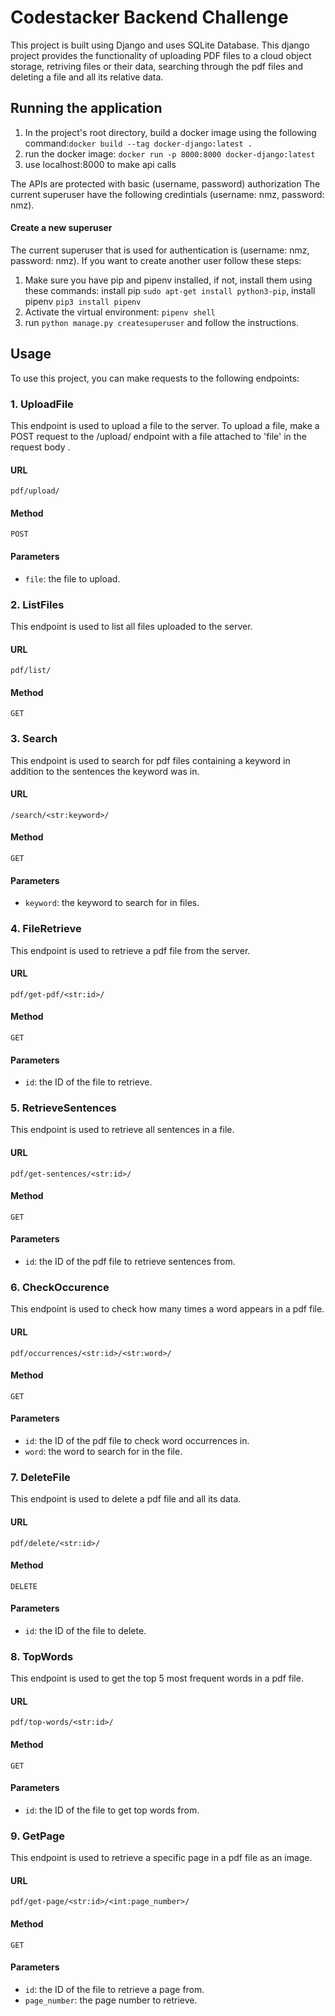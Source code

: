 

# Codestacker Backend Challenge

This project is built using Django and uses SQLite Database. This django project provides the functionality of uploading PDF files to a cloud object storage, retriving files or their data, searching through the pdf files and deleting a file and all its relative data.

## Running the application

1. In the project's root directory, build a docker image using the following command:`docker build --tag docker-django:latest .`
2. run the docker image: `docker run -p 8000:8000 docker-django:latest`
3. use localhost:8000 to make api calls

The APIs are protected with basic (username, password) authorization
The current superuser have the following credintials (username: nmz, password: nmz). 

#### Create a new superuser

The current superuser that is used for authentication is (username: nmz, password: nmz). If you want to create another user follow these steps:
1. Make sure you have pip and pipenv installed, if not, install them using these commands: install pip `sudo apt-get install python3-pip`, install pipenv `pip3 install pipenv`
2. Activate the virtual environment: `pipenv shell`
3. run `python manage.py createsuperuser` and follow the instructions.


## Usage

To use this project, you can make requests to the following endpoints:

### 1. UploadFile

This endpoint is used to upload a file to the server. To upload a file, make a POST request to the /upload/ endpoint with a file attached to 'file' in the request body .

#### URL

`pdf/upload/`

#### Method

`POST`

#### Parameters

- `file`: the file to upload.


### 2. ListFiles

This endpoint is used to list all files uploaded to the server.

#### URL

`pdf/list/`

#### Method

`GET`


### 3. Search

This endpoint is used to search for pdf files containing a keyword in addition to the sentences the keyword was in.

#### URL

`/search/<str:keyword>/`

#### Method

`GET`

#### Parameters

- `keyword`: the keyword to search for in files.


### 4. FileRetrieve

This endpoint is used to retrieve a pdf file from the server.

#### URL

`pdf/get-pdf/<str:id>/`

#### Method

`GET`

#### Parameters

- `id`: the ID of the file to retrieve.

### 5. RetrieveSentences

This endpoint is used to retrieve all sentences in a file.

#### URL

`pdf/get-sentences/<str:id>/`

#### Method

`GET`

#### Parameters

- `id`: the ID of the pdf file to retrieve sentences from.


### 6. CheckOccurence

This endpoint is used to check how many times a word appears in a pdf file.

#### URL

`pdf/occurrences/<str:id>/<str:word>/`

#### Method

`GET`

#### Parameters

- `id`: the ID of the pdf file to check word occurrences in.
- `word`: the word to search for in the file.


### 7. DeleteFile

This endpoint is used to delete a pdf file and all its data.

#### URL

`pdf/delete/<str:id>/`

#### Method

`DELETE`

#### Parameters

- `id`: the ID of the file to delete.


### 8. TopWords

This endpoint is used to get the top 5 most frequent words in a pdf file.

#### URL

`pdf/top-words/<str:id>/`

#### Method

`GET`

#### Parameters

- `id`: the ID of the file to get top words from.


### 9. GetPage

This endpoint is used to retrieve a specific page in a pdf file as an image.

#### URL

`pdf/get-page/<str:id>/<int:page_number>/`

#### Method

`GET`

#### Parameters

- `id`: the ID of the file to retrieve a page from.
- `page_number`: the page number to retrieve.



